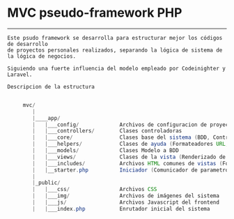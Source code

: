 # MVC pseudo-framework PHP #
____________________________________

	Este psudo framework se desarrolla para estructurar mejor los códigos de desarrollo
	de proyectos personales realizados, separando la lógica de sistema de la lógica de negocios.

	Siguiendo una fuerte influencia del modelo empleado por Codeinighter y Laravel.

	Descripcion de la estructura

```Java

	 mvc/
	   	|
	   	|____app/
	   	|	|___config/				Archivos de configuracion de proyecto
	   	|	|___controllers/		Clases controladoras
	   	|	|___core/				Clases base del sistema (BDD, Controlador, Modelo, Nucleo)
	   	|	|___helpers/			Clases de ayuda (Formateadores URL, QueryBuilders, etc...)
	   	|	|___models/				Clases Modelo a BDD
	   	| 	|___views/				Clases de la vista (Renderizado de la vista)
	   	|	|___includes/			Archivos HTML comunes de vistas (Footer, Header, Scripts, etc...)
	   	|	|__starter.php			Iniciador (Comunicador de parametros hacia las vistas HTML)
	   	|
	   	|_public/
	   	|	|___css/				Archivos CSS
	   	|	|___img/				Archivos de imágenes del sistema
	   	|	|___js/					Archivos Javascript del frontend
	   	|	|___index.php			Enrutador inicial del sistema
```	

